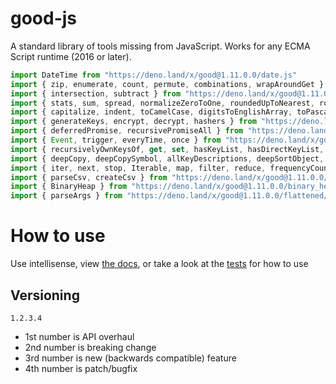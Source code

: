 # good-js

A standard library of tools missing from JavaScript. Works for any ECMA Script runtime (2016 or later).

```js
import DateTime from "https://deno.land/x/good@1.11.0.0/date.js"
import { zip, enumerate, count, permute, combinations, wrapAroundGet } from "https://deno.land/x/good@1.11.0.0/array.js"
import { intersection, subtract } from "https://deno.land/x/good@1.11.0.0/set.js"
import { stats, sum, spread, normalizeZeroToOne, roundedUpToNearest, roundedDownToNearest } from "https://deno.land/x/good@1.11.0.0/math.js"
import { capitalize, indent, toCamelCase, digitsToEnglishArray, toPascalCase, toKebabCase, toSnakeCase, toScreamingKebabCase, toScreamingSnakeCase, toRepresentation, toString, regex, findAll, iterativelyFindAll, escapeRegexMatch, escapeRegexReplace, extractFirst, isValidIdentifier, removeCommonPrefix, didYouMean } from "https://deno.land/x/good@1.11.0.0/string.js"
import { generateKeys, encrypt, decrypt, hashers } from "https://deno.land/x/good@1.11.0.0/encryption.js"
import { deferredPromise, recursivePromiseAll } from "https://deno.land/x/good@1.11.0.0/async.js"
import { Event, trigger, everyTime, once } from "https://deno.land/x/good@1.11.0.0/events.js"
import { recursivelyOwnKeysOf, get, set, hasKeyList, hasDirectKeyList, remove, merge, compareProperty, recursivelyIterateOwnKeysOf } from "https://deno.land/x/good@1.11.0.0/object.js"
import { deepCopy, deepCopySymbol, allKeyDescriptions, deepSortObject, shallowSortObject, isGeneratorObject,isAsyncIterable, isSyncIterable, isIterableTechnically, isSyncIterableObjectOrContainer, allKeys } from "https://deno.land/x/good@1.11.0.0/value.js"
import { iter, next, stop, Iterable, map, filter, reduce, frequencyCount, zip, count, enumerate, permute, combinations, slices, asyncIteratorToList, concurrentlyTransform, forkBy } from "https://deno.land/x/good@1.11.0.0/iterable.js"
import { parseCsv, createCsv } from "https://deno.land/x/good@1.11.0.0/csv.js"
import { BinaryHeap } from "https://deno.land/x/good@1.11.0.0/binary_heap.js"
import { parseArgs } from "https://deno.land/x/good@1.11.0.0/flattened/parse_args.js"
```


# How to use

Use intellisense, view [the docs](https://deno.land/x/good?doc), or take a look at the [tests](https://github.com/jeff-hykin/good-js/tree/master/tests) for how to use

## Versioning

`1.2.3.4`
- 1st number is API overhaul
- 2nd number is breaking change
- 3rd number is new (backwards compatible) feature 
- 4th number is patch/bugfix